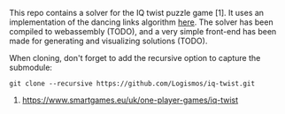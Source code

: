 This repo contains a solver for the IQ twist puzzle game [1]. It uses an implementation of the dancing links algorithm [here](https://github.com/Logismos/dlx). The solver has been compiled to webassembly (TODO), and a very simple front-end has been made for generating and visualizing solutions (TODO). 

When cloning, don't forget to add the recursive option to capture the submodule:
```
git clone --recursive https://github.com/Logismos/iq-twist.git
```

1. https://www.smartgames.eu/uk/one-player-games/iq-twist
